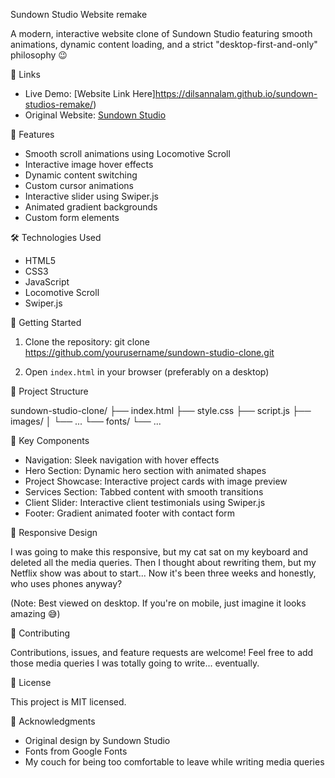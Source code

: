 Sundown Studio Website remake

A modern, interactive website clone of Sundown Studio featuring smooth animations, dynamic content loading, and a strict "desktop-first-and-only" philosophy 😉

🔗 Links
- Live Demo: [Website Link Here]https://dilsannalam.github.io/sundown-studios-remake/)
- Original Website: [Sundown Studio](https://www.sundown-studio.com)

🌟 Features

- Smooth scroll animations using Locomotive Scroll
- Interactive image hover effects
- Dynamic content switching
- Custom cursor animations
- Interactive slider using Swiper.js
- Animated gradient backgrounds
- Custom form elements

🛠️ Technologies Used

- HTML5
- CSS3
- JavaScript
- Locomotive Scroll
- Swiper.js

🚀 Getting Started

1. Clone the repository:
git clone https://github.com/yourusername/sundown-studio-clone.git

2. Open `index.html` in your browser (preferably on a desktop)

📁 Project Structure

sundown-studio-clone/
├── index.html
├── style.css
├── script.js
├── images/
│   └── ...
└── fonts/
    └── ...

🎨 Key Components

- Navigation: Sleek navigation with hover effects
- Hero Section: Dynamic hero section with animated shapes
- Project Showcase: Interactive project cards with image preview
- Services Section: Tabbed content with smooth transitions
- Client Slider: Interactive client testimonials using Swiper.js
- Footer: Gradient animated footer with contact form

📱 Responsive Design

I was going to make this responsive, but my cat sat on my keyboard and deleted all the media queries.
Then I thought about rewriting them, but my Netflix show was about to start...
Now it's been three weeks and honestly, who uses phones anyway? 

(Note: Best viewed on desktop. If you're on mobile, just imagine it looks amazing 😅)

🤝 Contributing

Contributions, issues, and feature requests are welcome! 
Feel free to add those media queries I was totally going to write... eventually.

📝 License

This project is MIT licensed.

🙏 Acknowledgments

- Original design by Sundown Studio
- Fonts from Google Fonts
- My couch for being too comfortable to leave while writing media queries
